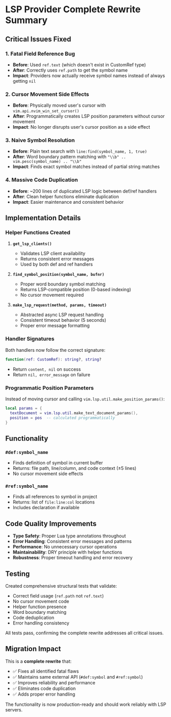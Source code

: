 # LSP Provider Complete Rewrite Summary

## Critical Issues Fixed

### 1. **Fatal Field Reference Bug**
- **Before**: Used `ref.text` (which doesn't exist in CustomRef type)
- **After**: Correctly uses `ref.path` to get the symbol name
- **Impact**: Providers now actually receive symbol names instead of always getting `nil`

### 2. **Cursor Movement Side Effects**
- **Before**: Physically moved user's cursor with `vim.api.nvim_win_set_cursor()`
- **After**: Programmatically creates LSP position parameters without cursor movement
- **Impact**: No longer disrupts user's cursor position as a side effect

### 3. **Naive Symbol Resolution**
- **Before**: Plain text search with `line:find(symbol_name, 1, true)`
- **After**: Word boundary pattern matching with `"\\b" .. vim.pesc(symbol_name) .. "\\b"`
- **Impact**: Finds exact symbol matches instead of partial string matches

### 4. **Massive Code Duplication**
- **Before**: ~200 lines of duplicated LSP logic between def/ref handlers
- **After**: Clean helper functions eliminate duplication
- **Impact**: Easier maintenance and consistent behavior

## Implementation Details

### Helper Functions Created

1. **`get_lsp_clients()`**
   - Validates LSP client availability
   - Returns consistent error messages
   - Used by both def and ref handlers

2. **`find_symbol_position(symbol_name, bufnr)`**
   - Proper word boundary symbol matching
   - Returns LSP-compatible position (0-based indexing)
   - No cursor movement required

3. **`make_lsp_request(method, params, timeout)`**
   - Abstracted async LSP request handling
   - Consistent timeout behavior (5 seconds)
   - Proper error message formatting

### Handler Signatures

Both handlers now follow the correct signature:
```lua
function(ref: CustomRef): string?, string?
```
- Return `content, nil` on success
- Return `nil, error_message` on failure

### Programmatic Position Parameters

Instead of moving cursor and calling `vim.lsp.util.make_position_params()`:
```lua
local params = {
  textDocument = vim.lsp.util.make_text_document_params(),
  position = pos  -- calculated programmatically
}
```

## Functionality

### `#def:symbol_name`
- Finds definition of symbol in current buffer
- Returns: file path, line/column, and code context (±5 lines)
- No cursor movement side effects

### `#ref:symbol_name`  
- Finds all references to symbol in project
- Returns: list of `file:line:col` locations
- Includes declaration if available

## Code Quality Improvements

- **Type Safety**: Proper Lua type annotations throughout
- **Error Handling**: Consistent error messages and patterns
- **Performance**: No unnecessary cursor operations
- **Maintainability**: DRY principle with helper functions
- **Robustness**: Proper timeout handling and error recovery

## Testing

Created comprehensive structural tests that validate:
- Correct field usage (`ref.path` not `ref.text`)
- No cursor movement code
- Helper function presence
- Word boundary matching
- Code deduplication
- Error handling consistency

All tests pass, confirming the complete rewrite addresses all critical issues.

## Migration Impact

This is a **complete rewrite** that:
- ✅ Fixes all identified fatal flaws
- ✅ Maintains same external API (`#def:symbol` and `#ref:symbol`)
- ✅ Improves reliability and performance
- ✅ Eliminates code duplication
- ✅ Adds proper error handling

The functionality is now production-ready and should work reliably with LSP servers.